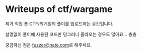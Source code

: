 # Writeups of ctf/wargame

제가 직접 푼 CTF/워게임의 풀이를 업로드하는 공간입니다.

설명없이 풀이에 사용된 코드만 덩그러니 올라오는 경우도 많아요... 춍춍

궁금하신 점은 [fuzzer@nate.com](mailto:fuzzer@nate.com)로 해주세요.
